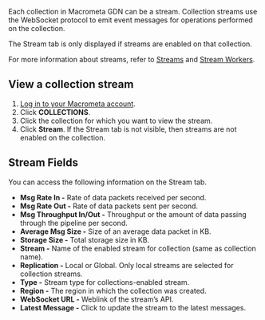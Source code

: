 Each collection in Macrometa GDN can be a stream. Collection streams use the WebSocket protocol to emit event messages for operations performed on the collection.

The Stream tab is only displayed if streams are enabled on that collection.

For more information about streams, refer to [Streams](../streams/index.md) and [Stream Workers](../cep/index.md).

## View a collection stream

1. [Log in to your Macrometa account](https://auth.paas.macrometa.io/).
1. Click **COLLECTIONS**.
1. Click the collection for which you want to view the stream.
1. Click **Stream**. If the Stream tab is not visible, then streams are not enabled on the collection.

## Stream Fields

You can access the following information on the Stream tab.

- **Msg Rate In -** Rate of data packets received per second.
- **Msg Rate Out -** Rate of data packets sent per second.
- **Msg Throughput In/Out -** Throughput or the amount of data passing through the pipeline per second.
- **Average Msg Size -** Size of an average data packet in KB.
- **Storage Size -** Total storage size in KB.
- **Stream -** Name of the enabled stream for collection (same as collection name).
- **Replication -** Local or Global. Only local streams are selected for collection streams.
- **Type -** Stream type for collections-enabled stream.
- **Region -** The region in which the collection was created.
- **WebSocket URL -** Weblink of the stream’s API.
- **Latest Message -** Click to update the stream to the latest messages.
